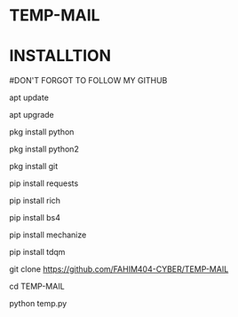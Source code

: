 # TEMP-MAIL

# INSTALLTION

#DON'T FORGOT TO FOLLOW MY GITHUB

apt update 

apt upgrade

pkg install python

pkg install python2

pkg install git 

pip install requests

pip install rich

pip install bs4

pip install mechanize

pip install tdqm

git clone https://github.com/FAHIM404-CYBER/TEMP-MAIL

cd TEMP-MAIL

python temp.py

